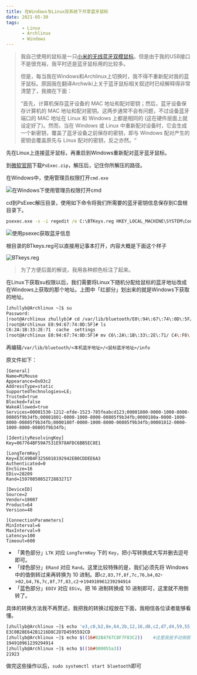 ```yaml
---
title: 在Windows与Linux双系统下共享蓝牙鼠标
date: 2021-05-30
tags: 
      - Linux
      - Archlinux
      - Windows
---
```


> 我自己使用的鼠标是一只[小米的无线蓝牙双模鼠标](https://www.mi.com/mouse)。但是由于我的USB接口不是很充裕，我平时还是蓝牙鼠标用的比较多。
>
> 但是，每当我在Windows和Archlinux上切换时，我不得不重新配对我的蓝牙鼠标。原因我在翻译Archwiki上关于蓝牙鼠标相关叙述时已经解释得非常清楚了，我摘在下面：
>
> “首先，计算机保存蓝牙设备的 MAC 地址和配对密钥；然后，蓝牙设备保存计算机的 MAC 地址和配对密钥。这两步通常不会有问题，不过设备蓝牙端口的 MAC 地址在 Linux 和 Windows 上都是相同的 (这在硬件层面上就设定好了)。然而，当在 Windows 或 Linux  中重新配对设备时，它会生成一个新密钥，覆盖了蓝牙设备之前保存的密钥，即与 Windows 配对产生的密钥会覆盖原先与 Linux  配对的密钥，反之亦然。“

先在Linux上连接蓝牙鼠标，再重启到Windows重新配对蓝牙蓝牙鼠标。

到[微软官网](https://docs.microsoft.com/en-us/sysinternals/downloads/psexec)下载`PsExec.zip`，解压后，记住你所解压的路径。

在Windows中，使用管理员权限打开`cmd.exe`

![在Windows下使用管理员权限打开cmd](https://cdn.zhullyb.top/uploads/2024/08/12/62f3cb081565a.webp)

cd到PsExec解压目录，使用如下命令将我们所需要的蓝牙密钥信息保存到C盘根目录下。

```cmd
psexec.exe -s -i regedit /e C:\BTKeys.reg HKEY_LOCAL_MACHINE\SYSTEM\ControlSet001\Services\BTHPORT\Parameters\Keys
```

![使用psexec获取蓝牙信息](https://cdn.zhullyb.top/uploads/2024/08/12/62f3cb0aae88f.webp)

根目录的BTkeys.reg可以直接用记事本打开，内容大概是下面这个样子

![BTkeys.reg](https://cdn.zhullyb.top/uploads/2024/08/12/62f3cb0d9e04f.webp)

> 为了方便后面的解说，我用各种颜色标注了起来。

在Linux下获取su权限以后，我们需要将Linux下随机分配给鼠标的蓝牙地址改成在Windows上获取的那个地址。上图中「红部分」划出来的就是Windows下获取的地址。

```bash
[zhullyb@Archlinux ~]$ su
Password: 
[root@Archlinux zhullyb]# cd /var/lib/bluetooth/E0\:94\:67\:74\:0D\:5F/
[root@Archlinux E0:94:67:74:0D:5F]# ls
C6:2A:1B:33:2E:71  cache  settings
[root@Archlinux E0:94:67:74:0D:5F]# mv C6\:2A\:1B\:33\:2E\:71/ C4\:F6\:B3\:2C\:BD\:7E
```

再编辑`/var/lib/bluetooth/<本机蓝牙地址>/<鼠标蓝牙地址>/info`

原文件如下：

```
[General]
Name=MiMouse
Appearance=0x03c2
AddressType=static
SupportedTechnologies=LE;
Trusted=true
Blocked=false
WakeAllowed=true
Services=00001530-1212-efde-1523-785feabcd123;00001800-0000-1000-8000-00805f9b34fb;00001801-0000-1000-8000-00805f9b34fb;0000180a-0000-1000-8000-00805f9b34fb;0000180f-0000-1000-8000-00805f9b34fb;00001812-0000-1000-8000-00805f9b34fb;

[IdentityResolvingKey]
Key=067764BF59A7531E978AFDC6BB5EC8E1

[LongTermKey]
Key=E3C49B4F3256018192942EB0CDDEE6A3
Authenticated=0
EncSize=16
EDiv=28209
Rand=15970850852728832717

[DeviceID]
Source=2
Vendor=10007
Product=64
Version=40

[ConnectionParameters]
MinInterval=6
MaxInterval=9
Latency=100
Timeout=600
```

- 「黄色部分」`LTK` 对应 `LongTermKey` 下的 `Key`，把小写转换成大写并删去逗号即可。
- 「绿色部分」`ERand` 对应 `Rand`。这里比较特殊的是，我们必须先将 Windows 中的值倒转过来再转换为 10 进制。即`c2,83,7f,8f,7c,76,b4,02`->`02,b4,76,7c,8f,7f,83,c2`->`194910961239294914`
- 「蓝色部分」`EDIV` 对应 `EDiv`。把 16 进制转换成 10 进制即可，这里就不用倒转了。

具体的转换方法我不再赘述，我把我的转换过程放在下面，我相信各位读者能够看懂。

```bash
[zhullyb@Archlinux ~]$ echo 'e3,c0,b2,8e,64,2b,12,16,d8,c2,d7,d4,59,55,92,cd' | tr a-z A-Z | sed 's/[[:punct:]]//g'
E3C0B28E642B1216D8C2D7D4595592CD
[zhullyb@Archlinux ~]$ echo $((16#02B4767C8F7F83C2))	#这里我是手动倒叙的
194910961239294914
[zhullyb@Archlinux ~]$ echo $((16#000055a3))
21923
```

做完这些操作以后，`sudo systemctl start bluetooth`即可
